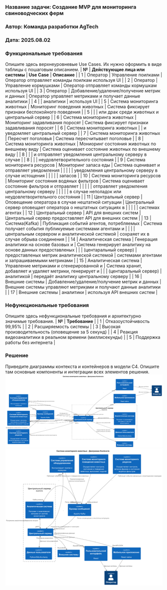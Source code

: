 ### <a name="_b7urdng99y53"></a>**Название задачи: Создание MVP для мониторинга свиноводческих ферм** 
### <a name="_hjk0fkfyohdk"></a>**Автор: Команда разработки AgTech**
### <a name="_uanumrh8zrui"></a>**Дата: 2025.08.02**
### <a name="_3bfxc9a45514"></a>**Функциональные требования**
Опишите здесь верхнеуровневые Use Cases. Их нужно оформить в виде таблицы с пошаговым описанием.
| **№** | **Действующие лица или системы** | **Use Case**                                     | **Описание**                                                     |
|   1   | Оператор                         | Управление поилками                              | Оператор отправляет команды поилкам используя UI                 |
|   2   | Оператор                         | Управление кормушками                            | Оператор отправляет команды кормушкам используя UI               |
|   3   | Оператор                         | Добавление/удаление/получение метрик и данных    | Оператор управляет метриками и получает данные аналитики         |
|   4   |                                  | аналитики                                        | используя UI                                                     |
|   5   | Система мониторинга животных     | Мониторинг поведения животных                    | Система фиксирует признаки беспокойного поведения                |
|   5   |                                  |                                                  | или драк среди животных и центральный сервер                     |
|   6   | Система мониторинга животных     | Мониторинг задавливания поросят                  | Система фиксирует признаки задавливания поросят                  |
|   6   | Система мониторинга животных     |                                                  | и уведомляет центральный сервер                                  |
|   7   | Система мониторинга животных     | Пересчет поголовья                               | Система пересчитывает поголовье                                  |
|   8   | Система мониторинга животных     | Мониоринг состояния животных по внешнему виду    | Система оценивает состояние животных по внешнему виду            |
|   8   |                                  |                                                  | и отправляет уведомления центральному серверу в случае           |
|   8   |                                  |                                                  | неудовлетворительного состояния                                  |
|   9   | Система мониторинга ресурсов     | Мониторинг запаса еды                            | Система оценивает и отправляет уведомления                       |
|       |                                  |                                                  | уведомления центральному серверу в случае истощения              |
|       |                                  |                                                  | запасов                                                          |
|   10  | Система мониторинга ресурсов     | Мониторинг состояния водяных фильтров            | Система оценивает состояние фильтров и отправляет                |
|       |                                  |                                                  | отправляет уведомления центральному серверу                      |
|       |                                  |                                                  | в случае неполадок или неудовлетворительного состояния           |
|   11  | Центральный сервер               | Оповещение оператора в случае нештатной ситуации | Центральный сервер оповещает оператора о нештатных ситуациях в   |
|       |                                  |                                                  | системах агентах                                                 |
|   12  | Центральный сервер               | API для внешних систем                           | Центральный сервер предоставляет API для внешних систем          |
|   13  | Система(Kafka)                   | Публикация событий агентов, потребляемых         | Система получает события публикуемые системами агентами и        |
|       |                                  | центральным сервером и аналитической системой    | сохраяет их в случае обрыва соединения                           |
|   14  | Аналитическая система            | Генерация аналитики на основе базовых и          | Система генерирует аналитику на основе данных предоставленых     |
|       | (центаральный сервер)            | предоставленых метрик аналитической системой     | системами агентами и запрашиваемыми метриками                    |
|   15  | Аналитическая система            | Управление метриками и сгенерированной и         | Система хранит, добавляет и удаляет метрики, генерирует и        |
|       | (центаральный сервер)            | аналитикой                                       | передаёт аналитику центральному серверу                          |
|   16  | Внешние системы                  | Добавление/удаление/получение метрик и данных    | Внешние системы управляют метриками и получают данные аналитики  |
|   17  | Внешние системы                  | аналитики                                        | используя API внешних систем                                     |
### <a name="_u8xz25hbrgql"></a>**Нефункциональные требования**

Опишите здесь нефункциональные требования и архитектурно значимые требования.
| **№** | **Требование**                                           |
|   1   | Отказоустойчивость 99,95%                                |
|   2   | Расширяемость системы                                    |
|   3   | Высокая производительность (оповещение за 5 секунд)      |
|   4   | Реакция видеоаналитики в реальном времени (миллисекунды) |
|   5   | Поддержка работы без интернета                           |

### <a name="_qmphm5d6rvi3"></a>**Решение**
Приведите диаграммы контекста и контейнеров в модели C4. Опишите там основные компоненты и интеграции всех элементов решения.
![Context Diagram](./Context_1.png)
![Context Diagram](./Context_2.png)